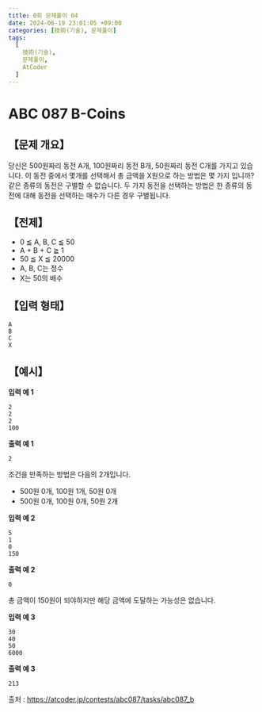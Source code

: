 ```yaml
---
title: 0회 문제풀이 04
date: 2024-06-19 23:01:05 +09:00
categories: [技術(기술), 문제풀이]
tags:
  [
    技術(기술),
    문제풀이,
    AtCoder
  ]
---
```

# ABC 087 B-Coins
## 【문제 개요】
당신은 500원짜리 동전 A개, 100원짜리 동전 B개, 50원짜리 동전 C개를 가지고 있습니다.
이 동전 중에서 몇개를 선택해서 총 금액을 X원으로 하는 방법은 몇 가지 입니까?
같은 종류의 동전은 구별할 수 없습니다. 두 가지 동전을 선택하는 방법은 한 종류의 동전에 대해 동전을 선택하는 매수가 다른 경우 구별됩니다.

## 【전제】
- 0 ≦ A, B, C ≦ 50
- A + B + C ≧ 1
- 50 ≦ X ≦ 20000
- A, B, C는 정수
- X는 50의 배수

## 【입력 형태】

```
A
B
C
X
```

## 【예시】

**입력 예 1**

```
2
2
2
100
```

**출력 예 1**

```2```

조건을 만족하는 방법은 다음의 2개입니다.
- 500원 0개, 100원 1개, 50원 0개
- 500원 0개, 100원 0개, 50원 2개
 
**입력 예 2**

```
5
1
0
150
```

**출력 예 2**

```0```

총 금액이 150원이 되야하지만 해당 금액에 도달하는 가능성은 없습니다.


**입력 예 3**

```
30
40
50
6000
```

**출력 예 3**

```213```

출처 : <a href="https://atcoder.jp/contests/abc087/tasks/abc087_b">https://atcoder.jp/contests/abc087/tasks/abc087_b</a> 